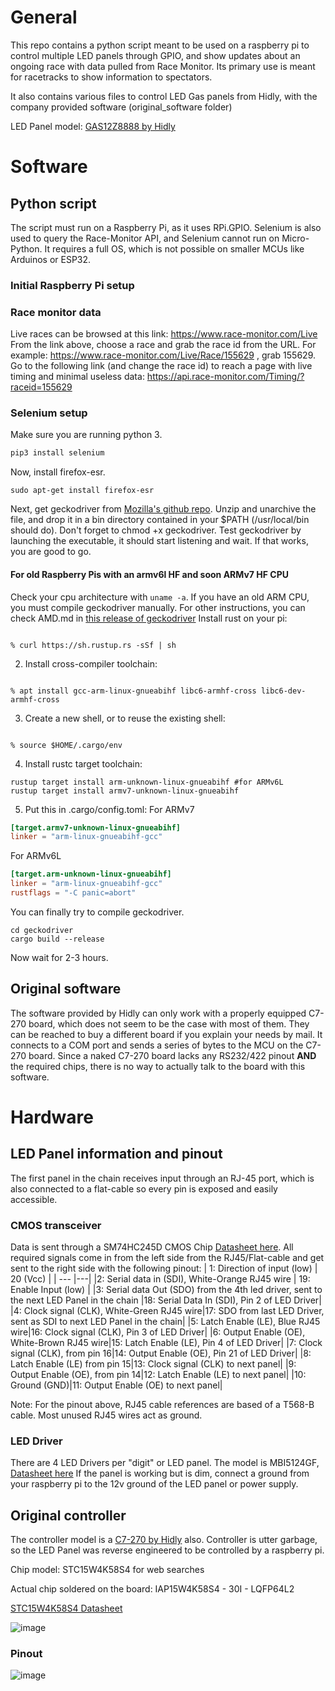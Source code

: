 
# General 
This repo contains a python script meant to be used on a raspberry pi to control multiple LED panels through GPIO, and show updates about an ongoing race with data pulled from Race Monitor. Its primary use is meant for racetracks to show information to spectators.

It also contains various files to control LED Gas panels from Hidly, with the company provided software (original_software folder)

LED Panel model:  [GAS12Z8888 by Hidly](https://www.hidlystore.com/index.php?route=product/product&path=68_106&product_id=702)

# Software
## Python script
The script must run on a Raspberry Pi, as it uses RPi.GPIO. Selenium is also used to query the Race-Monitor API, and Selenium cannot run on Micro-Python. It requires a full OS, which is not possible on smaller MCUs like Arduinos or ESP32.

### Initial Raspberry Pi setup

### Race monitor data
Live races can be browsed at this link: https://www.race-monitor.com/Live 
From the link above, choose a race and grab the race id from the URL. For example:
https://www.race-monitor.com/Live/Race/155629 , grab 155629.
Go to the following link (and change the race id) to reach a page with live timing and minimal useless data:
https://api.race-monitor.com/Timing/?raceid=155629

### Selenium setup
Make sure you are running python 3.
```python
pip3 install selenium
```
Now, install firefox-esr.
```shell
sudo apt-get install firefox-esr
```
Next, get geckodriver from [Mozilla's github repo](https://github.com/mozilla/geckodriver/releases/). Unzip and unarchive the file, and drop it in a bin directory contained in your $PATH (/usr/local/bin should do). Don't forget to chmod +x geckodriver.
Test geckodriver by launching the executable, it should start listening and wait. If that works, you are good to go.


#### For old Raspberry Pis with an armv6l HF  and soon ARMv7 HF CPU
Check your cpu architecture with ```uname -a```. If you have an old ARM CPU, you must compile geckodriver manually.
For other instructions, you can check AMD.md in [this release of geckodriver](https://github.com/mozilla/geckodriver/releases/tag/v0.36.0)
Install rust on your pi:
```shell

% curl https://sh.rustup.rs -sSf | sh

```
2. Install cross-compiler toolchain:
```shell

% apt install gcc-arm-linux-gnueabihf libc6-armhf-cross libc6-dev-armhf-cross

```
3. Create a new shell, or to reuse the existing shell:

```shell

% source $HOME/.cargo/env

```
4. Install rustc target toolchain:
```shell 
rustup target install arm-unknown-linux-gnueabihf #for ARMv6L
rustup target install armv7-unknown-linux-gnueabihf
```
5. Put this in .cargo/config.toml:
For ARMv7 
```toml 
[target.armv7-unknown-linux-gnueabihf]
linker = "arm-linux-gnueabihf-gcc"
```
For ARMv6L
```toml
[target.arm-unknown-linux-gnueabihf]
linker = "arm-linux-gnueabihf-gcc"
rustflags = "-C panic=abort"
```
You can finally try to compile geckodriver.
```shell
cd geckodriver
cargo build --release
```
Now wait for 2-3 hours.
## Original software
The software provided by Hidly can only work with a properly equipped C7-270 board, which does not seem to be the case with most of them. They can be reached to buy a different board if you explain your needs by mail. It connects to a COM port and sends a series of bytes to the MCU on the C7-270 board. Since a naked C7-270 board lacks any RS232/422 pinout **AND** the required chips, there is no way to actually talk to the board with this software.


# Hardware 
## LED Panel information and pinout
The first panel in the chain receives input through an RJ-45 port, which is also connected to a flat-cable so every pin is exposed and easily accessible.

### CMOS transceiver
Data is sent through a SM74HC245D CMOS Chip [Datasheet here](https://www.mouser.com/datasheet/2/408/74HC245D_datasheet_en_20160804-959204.pdf). All required signals come in from the left side from the RJ45/Flat-cable and get sent to the right side with the following pinout:
| 1: Direction of input (low) | 20 (Vcc) |
| --- |---|
|2: Serial data in (SDI), White-Orange RJ45 wire  | 19: Enable Input (low) |
|3: Serial data Out (SDO) from the 4th led driver, sent to the next LED Panel in the chain  |18: Serial Data In (SDI), Pin 2 of LED Driver|
|4: Clock signal (CLK), White-Green RJ45 wire|17: SDO from last LED Driver, sent as SDI to next LED Panel in the chain|
|5: Latch Enable (LE), Blue RJ45 wire|16: Clock signal (CLK), Pin 3 of LED Driver|
|6: Output Enable (OE), White-Brown RJ45 wire|15: Latch Enable (LE), Pin 4 of LED Driver|
|7: Clock signal (CLK), from pin 16|14: Output Enable (OE), Pin 21 of LED Driver|
|8: Latch Enable (LE) from pin 15|13: Clock signal (CLK) to next panel|
|9: Output Enable (OE), from pin 14|12: Latch Enable (LE) to next panel|
|10: Ground (GND)|11: Output Enable (OE) to next panel|

Note: For the pinout above, RJ45 cable references are based of a T568-B cable. Most unused RJ45 wires act as ground.

### LED Driver 
There are 4 LED Drivers per "digit" or LED panel. The model is MBI5124GF, [Datasheet here](https://www.neumueller.com/datenblatt/macroblock/MBI5124%20Preliminary%20Datasheet%20%20V1.00-EN.pdf)
If the panel is working but is dim, connect a ground from your raspberry pi to the 12v ground of the LED panel or power supply.

## Original controller 
The controller model is a [C7-270 by Hidly](https://www.hidlystore.com/index.php?route=product/product&path=68_106&product_id=633) also. Controller is utter garbage, so the LED Panel was reverse engineered to be controlled by a raspberry pi.
 
Chip model: STC15W4K58S4 for web searches

Actual chip soldered on the board: IAP15W4K58S4 - 30I - LQFP64L2

[STC15W4K58S4 Datasheet](https://datasheet4u.com/pdf-down/S/T/C/STC15W4K32S4-STCMCU.pdf)

![image](https://github.com/user-attachments/assets/d476d903-ccb4-4b52-82f8-1387d125a998)


### Pinout

![image](https://github.com/user-attachments/assets/720675a7-5331-4edf-b443-3f7f6da0af8e)
